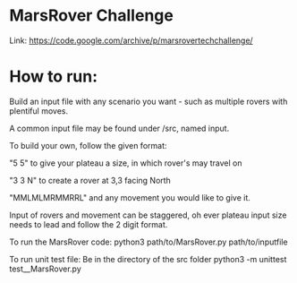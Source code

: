 # MarsRover Challenge
Link: https://code.google.com/archive/p/marsrovertechchallenge/

# How to run:

Build an input file with any scenario you want - such as multiple rovers with plentiful moves.

A common input file may be found under /src, named input. 

To build your own, 
follow the given format:

"5 5" to give your plateau a size, in which rover's may travel on

"3 3 N" to create a rover at 3,3 facing North

"MMLMLMRMMRRL" and any movement you would like to give it.


Input of rovers and movement can be staggered, oh ever plateau input size needs to lead and follow the 2 digit format.

To run the MarsRover code:
python3 path/to/MarsRover.py path/to/inputfile

To run unit test file:
Be in the directory of the src folder
python3 -m unittest test__MarsRover.py 


